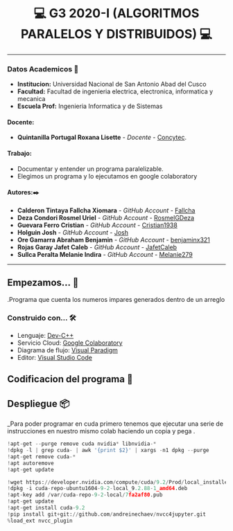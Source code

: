 # **<center> 💻 G3 2020-I (ALGORITMOS PARALELOS Y DISTRIBUIDOS) 💻 </center>**

---

### Datos Academicos 📖

- **Institucion:** Universidad Nacional de San Antonio Abad del Cusco
- **Facultad:** Facultad de ingenieria electrica, electronica, informatica y mecanica
- **Escuela Prof:** Ingenieria Informatica y de Sistemas

#### Docente:
- **Quintanilla Portugal Roxana Lisette** - _Docente_ - [Concytec](http://directorio.concytec.gob.pe/appDirectorioCTI/VerDatosInvestigador.do?id_investigador=40930).

#### Trabajo:

- Documentar y entender un programa paralelizable.
- Elegimos un programa y lo ejecutamos en google colaboratory

#### Autores:✒️

- **Calderon Tintaya Fallcha Xiomara** - _GitHub Account_ - [Fallcha](https://github.com/Fallcha)
- **Deza Condori Rosmel Uriel** - _GitHub Account_ - [RosmelGDeza](https://github.com/RosmelGDeza)
- **Guevara Ferro Cristian** - _GitHub Account_ - [Cristian1938](https://github.com/cristian1938)
- **Holguin Josh** - _GitHub Account_ - [Josh](https://github.com/JoshYts)
- **Ore Gamarra Abraham Benjamin** - _GitHub Account_ - [benjaminx321](https://github.com/benjaminx321)
- **Rojas Garay Jafet Caleb** - _GitHub Account_ - [JafetCaleb](https://github.com/JafetCaleb)
- **Sullca Peralta Melanie Indira** - _GitHub Account_ - [Melanie279](https://github.com/Melanie279)

---
## Empezamos... 🚀

.Programa que cuenta los numeros impares generados dentro de un arreglo 

### Construido con... 🛠️

- Lenguaje: [Dev-C++](https://bloodshed-dev-c.softonic.com/)
- Servicio Cloud: [Google Colaboratory](https://colab.research.google.com/notebooks/intro.ipynb)
- Diagrama de flujo: [Visual Paradigm](https://www.visual-paradigm.com/)
- Editor: [Visual Studio Code](https://code.visualstudio.com/)

## Codificacion del programa 📄


## Despliegue 📦

_Para poder programar en cuda primero tenemos que ejecutar una serie de instrucciones en nuestro mismo colab haciendo un copia y pega .

```py
!apt-get --purge remove cuda nvidia* libnvidia-*
!dpkg -l | grep cuda- | awk '{print $2}' | xargs -n1 dpkg --purge
!apt-get remove cuda-*
!apt autoremove
!apt-get update

!wget https://developer.nvidia.com/compute/cuda/9.2/Prod/local_installers/cuda-repo-ubuntu1604-9-2-local_9.2.88-1_amd64 -O cuda-repo-ubuntu1604-9-2-local_9.2.88-1_amd64.deb
!dpkg -i cuda-repo-ubuntu1604-9-2-local_9.2.88-1_amd64.deb
!apt-key add /var/cuda-repo-9-2-local/7fa2af80.pub
!apt-get update
!apt-get install cuda-9.2
!pip install git+git://github.com/andreinechaev/nvcc4jupyter.git
%load_ext nvcc_plugin

```



